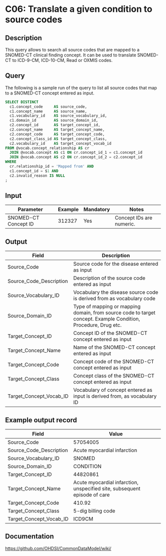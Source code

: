 <!---
Group:condition
Name:C06 Translate a given condition to source codes
Author:Patrick Ryan
CDM Version: 5.3
-->

# C06: Translate a given condition to source codes

## Description
This query allows to search all source codes that are mapped to a SNOMED-CT clinical finding concept. It can be used to translate SNOMED-CT to ICD-9-CM, ICD-10-CM, Read or OXMIS codes.

## Query
The following is a sample run of the query to list all source codes that map to a SNOMED-CT concept entered as input.

```sql
SELECT DISTINCT
  c1.concept_code     AS source_code,
  c1.concept_name     AS source_name,
  c1.vocabulary_id    AS source_vocabulary_id,
  c1.domain_id        AS source_domain_id,
  c2.concept_id       AS target_concept_id,
  c2.concept_name     AS target_concept_name,
  c2.concept_code     AS target_concept_code,
  c2.concept_class_id AS target_concept_class,
  c2.vocabulary_id    AS target_concept_vocab_id
FROM @vocab.concept_relationship AS cr
  JOIN @vocab.concept AS c1 ON cr.concept_id_1 = c1.concept_id
  JOIN @vocab.concept AS c2 ON cr.concept_id_2 = c2.concept_id
WHERE
  cr.relationship_id = 'Mapped from' AND
  c1.concept_id = $1 AND
  c2.invalid_reason IS NULL
;
```
## Input

|  Parameter |  Example |  Mandatory |  Notes |
| --- | --- | --- | --- |
|  SNOMED-CT Concept ID |  312327 |  Yes | Concept IDs are numeric.|

## Output

|  Field |  Description |
| --- | --- |
|  Source_Code |  Source code for the disease entered as input |
|  Source_Code_Description |  Description of the source code entered as input |
|  Source_Vocabulary_ID |  Vocabulary the disease source code is derived from as vocabulary code |
|  Source_Domain_ID |  Type of mapping or mapping domain, from source code to target concept. Example Condition, Procedure, Drug etc. |
|  Target_Concept_ID |  Concept ID of the SNOMED-CT concept entered as input |
|  Target_Concept_Name |  Name of the SNOMED-CT concept entered as input |
|  Target_Concept_Code |  Concept code of the SNOMED-CT concept entered as input |
|  Target_Concept_Class |  Concept class of the SNOMED-CT concept entered as input |
|  Target_Concept_Vocab_ID |  Vocabulary of concept entered as input is derived from, as vocabulary ID |

## Example output record

|  Field |  Value |
| --- | --- |
|  Source_Code |  57054005 |
|  Source_Code_Description |  Acute myocardial infarction |
|  Source_Vocabulary_ID |  SNOMED |
|  Source_Domain_ID |  CONDITION |
|  Target_Concept_ID |  44820861 |
|  Target_Concept_Name | Acute myocardial infarction, unspecified site, subsequent episode of care  |
|  Target_Concept_Code | 410.92  |
|  Target_Concept_Class |  5-dig billing code |
|  Target_Concept_Vocab_ID |  ICD9CM |

## Documentation
https://github.com/OHDSI/CommonDataModel/wiki/
